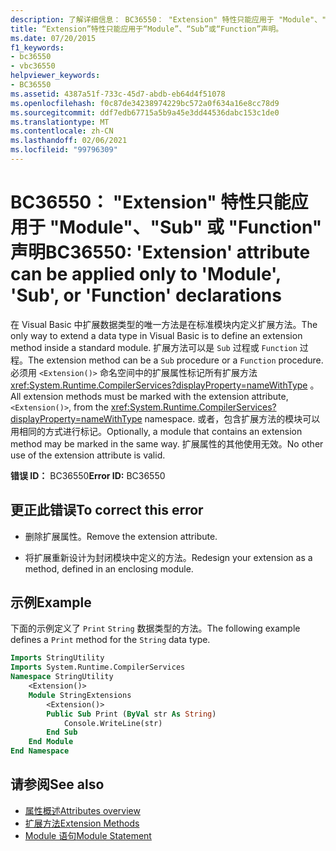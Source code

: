 ```yaml
---
description: 了解详细信息： BC36550： "Extension" 特性只能应用于 "Module"、"Sub" 或 "Function" 声明
title: “Extension”特性只能应用于“Module”、“Sub”或“Function”声明。
ms.date: 07/20/2015
f1_keywords:
- bc36550
- vbc36550
helpviewer_keywords:
- BC36550
ms.assetid: 4387a51f-733c-45d7-abdb-eb64d4f51078
ms.openlocfilehash: f0c87de34238974229bc572a0f634a16e8cc78d9
ms.sourcegitcommit: ddf7edb67715a5b9a45e3dd44536dabc153c1de0
ms.translationtype: MT
ms.contentlocale: zh-CN
ms.lasthandoff: 02/06/2021
ms.locfileid: "99796309"
---
```

# <a name="bc36550-extension-attribute-can-be-applied-only-to-module-sub-or-function-declarations"></a><span data-ttu-id="f87bc-103">BC36550： "Extension" 特性只能应用于 "Module"、"Sub" 或 "Function" 声明</span><span class="sxs-lookup"><span data-stu-id="f87bc-103">BC36550: 'Extension' attribute can be applied only to 'Module', 'Sub', or 'Function' declarations</span></span>

<span data-ttu-id="f87bc-104">在 Visual Basic 中扩展数据类型的唯一方法是在标准模块内定义扩展方法。</span><span class="sxs-lookup"><span data-stu-id="f87bc-104">The only way to extend a data type in Visual Basic is to define an extension method inside a standard module.</span></span> <span data-ttu-id="f87bc-105">扩展方法可以是 `Sub` 过程或 `Function` 过程。</span><span class="sxs-lookup"><span data-stu-id="f87bc-105">The extension method can be a `Sub` procedure or a `Function` procedure.</span></span> <span data-ttu-id="f87bc-106">必须用 `<Extension()>` 命名空间中的扩展属性标记所有扩展方法 <xref:System.Runtime.CompilerServices?displayProperty=nameWithType> 。</span><span class="sxs-lookup"><span data-stu-id="f87bc-106">All extension methods must be marked with the extension attribute, `<Extension()>`, from the <xref:System.Runtime.CompilerServices?displayProperty=nameWithType> namespace.</span></span> <span data-ttu-id="f87bc-107">或者，包含扩展方法的模块可以用相同的方式进行标记。</span><span class="sxs-lookup"><span data-stu-id="f87bc-107">Optionally, a module that contains an extension method may be marked in the same way.</span></span> <span data-ttu-id="f87bc-108">扩展属性的其他使用无效。</span><span class="sxs-lookup"><span data-stu-id="f87bc-108">No other use of the extension attribute is valid.</span></span>

<span data-ttu-id="f87bc-109">**错误 ID：** BC36550</span><span class="sxs-lookup"><span data-stu-id="f87bc-109">**Error ID:** BC36550</span></span>

## <a name="to-correct-this-error"></a><span data-ttu-id="f87bc-110">更正此错误</span><span class="sxs-lookup"><span data-stu-id="f87bc-110">To correct this error</span></span>

- <span data-ttu-id="f87bc-111">删除扩展属性。</span><span class="sxs-lookup"><span data-stu-id="f87bc-111">Remove the extension attribute.</span></span>

- <span data-ttu-id="f87bc-112">将扩展重新设计为封闭模块中定义的方法。</span><span class="sxs-lookup"><span data-stu-id="f87bc-112">Redesign your extension as a method, defined in an enclosing module.</span></span>

## <a name="example"></a><span data-ttu-id="f87bc-113">示例</span><span class="sxs-lookup"><span data-stu-id="f87bc-113">Example</span></span>

<span data-ttu-id="f87bc-114">下面的示例定义了 `Print` `String` 数据类型的方法。</span><span class="sxs-lookup"><span data-stu-id="f87bc-114">The following example defines a `Print` method for the `String` data type.</span></span>

```vb
Imports StringUtility
Imports System.Runtime.CompilerServices
Namespace StringUtility
    <Extension()>
    Module StringExtensions
        <Extension()>
        Public Sub Print (ByVal str As String)
            Console.WriteLine(str)
        End Sub
    End Module
End Namespace
```

## <a name="see-also"></a><span data-ttu-id="f87bc-115">请参阅</span><span class="sxs-lookup"><span data-stu-id="f87bc-115">See also</span></span>

- [<span data-ttu-id="f87bc-116">属性概述</span><span class="sxs-lookup"><span data-stu-id="f87bc-116">Attributes overview</span></span>](../../programming-guide/concepts/attributes/index.md)
- [<span data-ttu-id="f87bc-117">扩展方法</span><span class="sxs-lookup"><span data-stu-id="f87bc-117">Extension Methods</span></span>](../../programming-guide/language-features/procedures/extension-methods.md)
- [<span data-ttu-id="f87bc-118">Module 语句</span><span class="sxs-lookup"><span data-stu-id="f87bc-118">Module Statement</span></span>](../statements/module-statement.md)
